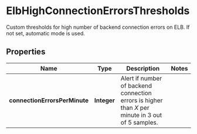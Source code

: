 

# ElbHighConnectionErrorsThresholds

Custom thresholds for high number of backend connection errors on ELB. If not set, automatic mode is used.

## Properties

| Name | Type | Description | Notes |
|------------ | ------------- | ------------- | -------------|
|**connectionErrorsPerMinute** | **Integer** | Alert if number of backend connection errors is higher than *X* per minute in 3 out of 5 samples. |  |



